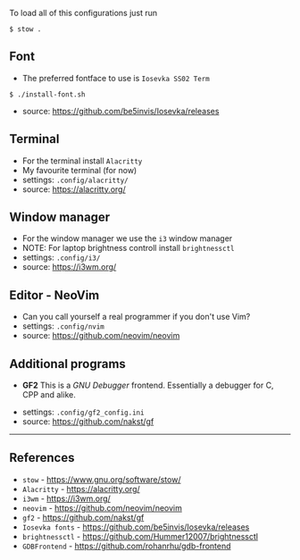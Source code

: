 
To load all of this configurations just run 
```console
$ stow .
```

## Font

* The preferred fontface to use is `Iosevka SS02 Term`
```console
$ ./install-font.sh
```
* source: https://github.com/be5invis/Iosevka/releases

## Terminal
* For the terminal install `Alacritty`
* My favourite terminal (for now)
* settings: `.config/alacritty/`
* source: https://alacritty.org/

## Window manager
* For the window manager we use the `i3` window manager
* NOTE: For laptop brightness controll install `brightnessctl`
* settings: `.config/i3/`
* source: https://i3wm.org/

## Editor - NeoVim
* Can you call yourself a real programmer if you don't use Vim?
* settings: `.config/nvim`
* source: https://github.com/neovim/neovim

## Additional programs

* **GF2**
This is a *GNU Debugger* frontend.
Essentially a debugger for C, CPP and alike.
- settings: `.config/gf2_config.ini`
- source: https://github.com/nakst/gf

---

## References

- `stow` - https://www.gnu.org/software/stow/
- `Alacritty` - https://alacritty.org/
- `i3wm` - https://i3wm.org/
- `neovim` - https://github.com/neovim/neovim
- `gf2` - https://github.com/nakst/gf
- `Iosevka fonts` - https://github.com/be5invis/Iosevka/releases
- `brightnessctl` - https://github.com/Hummer12007/brightnessctl 
- `GDBFrontend` - https://github.com/rohanrhu/gdb-frontend
